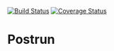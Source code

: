 [![Build Status](https://travis-ci.org/martialblog/postrun.svg?branch=master)](https://travis-ci.org/martialblog/postrun) [![Coverage Status](https://coveralls.io/repos/github/martialblog/postrun/badge.svg?branch=master)](https://coveralls.io/github/martialblog/postrun?branch=master)

# Postrun
